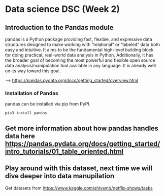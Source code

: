 # Data science DSC (Week 2)

## Introduction to the Pandas module

pandas is a Python package providing fast, flexible, and expressive data structures designed to make working with “relational” or “labeled” data both easy and intuitive.
It aims to be the fundamental high-level building block for doing practical, real-world data analysis in Python. Additionally, 
it has the broader goal of becoming the most powerful and flexible open source data analysis/manipulation tool available in any language. 
It is already well on its way toward this goal.

--> https://pandas.pydata.org/docs/getting_started/overview.html

### Installation of Pandas
pandas can be installed via pip from PyPI.
```
pip3 install pandas
```
Get more information about how pandas handles data here
https://pandas.pydata.org/docs/getting_started/intro_tutorials/01_table_oriented.html
---

Play around with this dataset, next time we will dive deeper into data manupilation
---
Get datasets from https://www.kaggle.com/shivamb/netflix-shows/tasks
